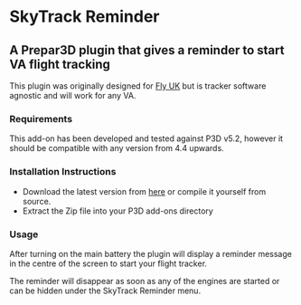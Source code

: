 # SkyTrack Reminder

##  A Prepar3D plugin that gives a reminder to start VA flight tracking

This plugin was originally designed for [Fly UK](https://flyuk.aero) but is tracker software agnostic and will work for any VA.

### Requirements

This add-on has been developed and tested against P3D v5.2, however it should be compatible with any version from 4.4 upwards.

### Installation Instructions

* Download the latest version from [here](https://github.com/skslater/SkyTrackReminderP3D/releases) or compile it yourself from source.
* Extract the Zip file into your P3D add-ons directory

### Usage

After turning on the main battery the plugin will display a reminder message in the centre of the screen to start your flight tracker.

The reminder will disappear as soon as any of the engines are started or can be hidden under the SkyTrack Reminder menu.
